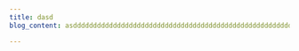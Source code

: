```yaml
---
title: dasd
blog_content: asdddddddddddddddddddddddddddddddddddddddddddddddddddddddddddddddddddddddddddddddddddddddddd

---
```

